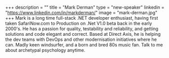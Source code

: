 +++
description = ""
title = "Mark Derman"
type = "new-speaker"
linkedin = "https://www.linkedin.com/in/markderman/"
image = "mark-derman.jpg"
+++
Mark is a long time full-stack .NET developer enthusiast, having first taken SafariNow.com to Production on .Net V1.0 beta back in the early 2000's. He has a passion for quality, testability and reliability, and getting solutions and code elegant and correct. Based at Direct Axis, he is helping the dev teams with DevOps and other modernisation initiatives where he can. Madly keen windsurfer, and a born and bred 80s music fan. Talk to me about archetypal psychology anytime.